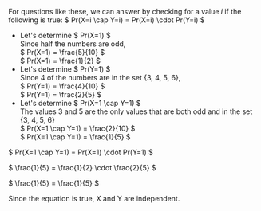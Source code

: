For questions like these, we can answer by checking for a value $i$ if the following is true: $ Pr(X=i \cap Y=i) = Pr(X=i) \cdot Pr(Y=i) $

<ul>
	<li> Let's determine $ Pr(X=1) $ <br/> 
	Since half the numbers are odd, <br/> 
	$ Pr(X=1) = \frac{5}{10} $ <br/> 
	$ Pr(X=1) = \frac{1}{2} $
	<li> Let's determine $ Pr(Y=1) $ <br/> 
	Since 4 of the numbers are in the set {3, 4, 5, 6}, <br/> 
	$ Pr(Y=1) = \frac{4}{10} $ <br/> 
	$ Pr(Y=1) = \frac{2}{5} $
	<li> Let's determine $ Pr(X=1 \cap Y=1) $ <br/> 
	The values 3 and 5 are the only values that are both odd and in the set {3, 4, 5, 6} <br/> 
	$ Pr(X=1 \cap Y=1) = \frac{2}{10} $ <br/> 
	$ Pr(X=1 \cap Y=1) = \frac{1}{5} $
</ul>

$ Pr(X=1 \cap Y=1) = Pr(X=1) \cdot Pr(Y=1) $

$ \frac{1}{5} = \frac{1}{2} \cdot \frac{2}{5} $

$ \frac{1}{5} = \frac{1}{5} $

Since the equation is true, X and Y are independent.
